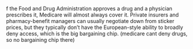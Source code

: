 f the Food and Drug Administration approves a drug and a physician prescribes it, Medicare will almost always cover it. Private insurers and pharmacy-benefit managers can usually negotiate down from sticker prices, but they typically don’t have the European-style ability to broadly deny access, which is the big bargaining chip. (medicare cant deny drugs, so no bargaining chip there[]())